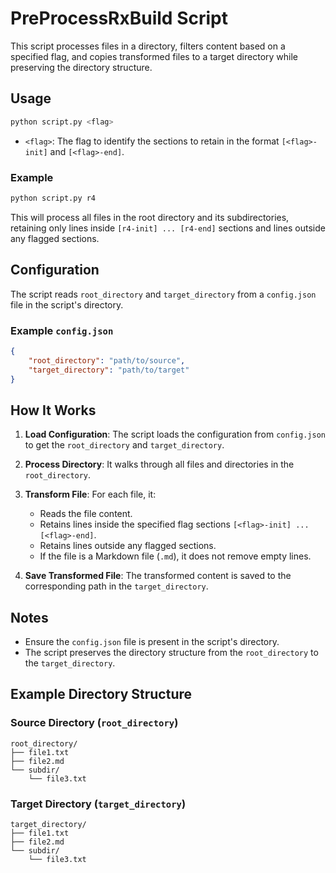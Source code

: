 # PreProcessRxBuild Script

This script processes files in a directory, filters content based on a specified flag, and copies transformed files to a target directory while preserving the directory structure.

## Usage

```sh
python script.py <flag>
```

- `<flag>`: The flag to identify the sections to retain in the format `[<flag>-init]` and `[<flag>-end]`.

### Example

```sh
python script.py r4
```

This will process all files in the root directory and its subdirectories, retaining only lines inside `[r4-init] ... [r4-end]` sections and lines outside any flagged sections.

## Configuration

The script reads `root_directory` and `target_directory` from a `config.json` file in the script's directory.

### Example `config.json`

```json
{
    "root_directory": "path/to/source",
    "target_directory": "path/to/target"
}
```

## How It Works

1. **Load Configuration**: The script loads the configuration from `config.json` to get the `root_directory` and `target_directory`.

2. **Process Directory**: It walks through all files and directories in the `root_directory`.

3. **Transform File**: For each file, it:
    - Reads the file content.
    - Retains lines inside the specified flag sections `[<flag>-init] ... [<flag>-end]`.
    - Retains lines outside any flagged sections.
    - If the file is a Markdown file (`.md`), it does not remove empty lines.

4. **Save Transformed File**: The transformed content is saved to the corresponding path in the `target_directory`.

## Notes

- Ensure the `config.json` file is present in the script's directory.
- The script preserves the directory structure from the `root_directory` to the `target_directory`.

## Example Directory Structure

### Source Directory (`root_directory`)

```
root_directory/
├── file1.txt
├── file2.md
└── subdir/
    └── file3.txt
```

### Target Directory (`target_directory`)

```
target_directory/
├── file1.txt
├── file2.md
└── subdir/
    └── file3.txt
```